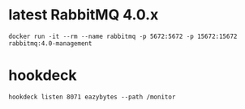 # latest RabbitMQ 4.0.x
`docker run -it --rm --name rabbitmq -p 5672:5672 -p 15672:15672 rabbitmq:4.0-management`


# hookdeck
`hookdeck listen 8071 eazybytes --path /monitor`